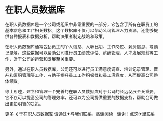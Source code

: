# 在职人员数据库

在职人员数据库是一个公司或组织中非常重要的一部分，它包含了所有在职员工的基本信息和工作相关数据。这个数据库不仅可以帮助公司管理人力资源，还能够提供各种报表和数据分析，帮助决策者制定战略和政策。

在职人员数据库通常包括员工的个人信息、入职日期、工作岗位、薪资信息、考勤记录等。这些数据可以帮助公司进行员工绩效评估、薪酬管理、人才发展规划等工作，对于公司的运营和发展至关重要。

另外，通过在职人员数据库，公司还可以进行员工满意度调查、培训记录管理、晋升和离职管理等工作，有助于提升员工工作积极性和员工满意度，从而提高公司整体绩效。

综上所述，建立和管理一个完善的在职人员数据库对于公司的长远发展至关重要。它不仅可以提高公司的管理效率，还可以为公司提供重要的数据支持，帮助公司做出更加明智的决策。

更多 关于在职人员数据库 请通过✈与我们联系，感谢阅读，谢谢！[点这✈里联系](https://b.k02.cc)